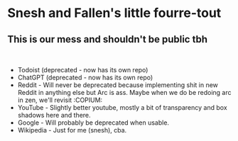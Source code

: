 # Snesh and Fallen's little fourre-tout 

## This is our mess and shouldn't be public tbh 

<br> 

- Todoist (deprecated - now has its own repo) 
- ChatGPT (deprecated - now has its own repo) 
- Reddit - Will never be deprecated because implementing shit in new Reddit in anything else but Arc is ass. Maybe when we do be redoing arc in zen, we'll revisit :COPIUM:
- YouTube - Slightly better youtube, mostly a bit of transparency and box shadows here and there.
- Google - Will probably be deprecated when usable.
- Wikipedia - Just for me (snesh), cba. 
